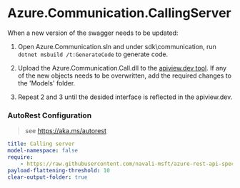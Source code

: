 # Azure.Communication.CallingServer

When a new version of the swagger needs to be updated:
1. Open Azure.Communication.sln and under sdk\communication, run `dotnet msbuild /t:GenerateCode` to generate code.

2. Upload the Azure.Communication.Call.dll to the [apiview.dev tool](https://apiview.dev/).
If any of the new objects needs to be overwritten, add the required changes to the 'Models' folder.

3. Repeat 2 and 3 until the desided interface is reflected in the apiview.dev.

### AutoRest Configuration
> see https://aka.ms/autorest

```yaml
title: Calling server
model-namespace: false
require:
    - https://raw.githubusercontent.com/navali-msft/azure-rest-api-specs/e5d2381092bac6e5f0ced4ff5aca233c7c75e606/specification/communication/data-plane/CallingServer/readme.md
payload-flattening-threshold: 10
clear-output-folder: true
```
